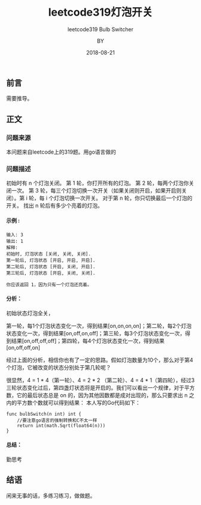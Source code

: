 ﻿---
layout:     post
title:      leetcode319灯泡开关
subtitle:   leetcode319 Bulb Switcher
date:       2018-08-21
author:     BY
header-img: img/post-bg-universe.jpg
catalog: true
tags:
    - Blog
---


## 前言

需要推导。

## 正文

### 问题来源

本问题来自leetcode上的319题。用go语言做的

### 问题描述

初始时有 n 个灯泡关闭。 第 1 轮，你打开所有的灯泡。 第 2 轮，每两个灯泡你关闭一次。 第 3 轮，每三个灯泡切换一次开关（如果关闭则开启，如果开启则关闭）。第 i 轮，每 i 个灯泡切换一次开关。 对于第 n 轮，你只切换最后一个灯泡的开关。 找出 n 轮后有多少个亮着的灯泡。

#### 示例 :
```
输入: 3
输出: 1 
解释: 
初始时, 灯泡状态 [关闭, 关闭, 关闭].
第一轮后, 灯泡状态 [开启, 开启, 开启].
第二轮后, 灯泡状态 [开启, 关闭, 开启].
第三轮后, 灯泡状态 [开启, 关闭, 关闭]. 

你应该返回 1，因为只有一个灯泡还亮着。
``` 
#### 分析：
初始状态灯泡全关，

第一轮，每1个灯泡状态变化一次，得到结果[on,on,on,on]；第二轮，每2个灯泡状态变化一次，得到结果[on,off,on,off]；第三轮，每3个灯泡状态变化一次，得到结果[on,off,off,off]；第四轮，每4个灯泡状态变化一次，得到结果[on,off,off,on]

经过上面的分析，相信你也有了一定的思路。假如灯泡数量为10个，那么对于第4个灯泡，它被改变的状态分别处于第几轮呢？

很显然，4 = 1 * 4（第一轮）、4 = 2 * 2 （第二轮）、4 = 4 * 1（第四轮），经过3三轮状态变化过后，第四盏灯状态将是开启的。我们可以看出一个规律，对于平方数，它的最后状态总是 on 的，因为其他因数都是成对出现的，那么只要求出 n 之内的平方数个数就可以得到结果：
本人写的Go代码如下：  
```
func bulbSwitch(n int) int {
    //要注意go语言的强制转换和C不太一样
    return int(math.Sqrt(float64(n)))
}
```
#### 总结：
勤思考

## 结语
闲来无事的话，多练习练习，做做题。
